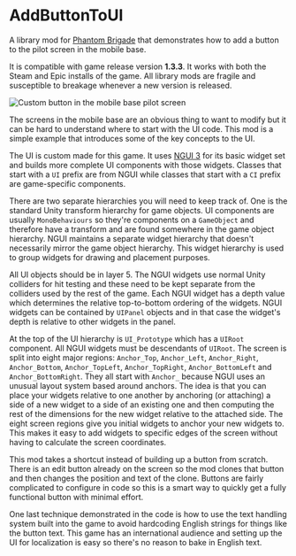 # AddButtonToUI

A library mod for [Phantom Brigade](https://braceyourselfgames.com/phantom-brigade/)  that demonstrates how to add a button to the pilot screen in the mobile base.

It is compatible with game release version **1.3.3**. It works with both the Steam and Epic installs of the game. All library mods are fragile and susceptible to breakage whenever a new version is released.

![Custom button in the mobile base pilot screen]()

The screens in the mobile base are an obvious thing to want to modify but it can be hard to understand where to start with the UI code. This mod is a simple example that introduces some of the key concepts to the UI.

The UI is custom made for this game. It uses [NGUI 3](http://www.tasharen.com/forum/index.php?board=12.0) for its basic widget set and builds more complete UI components with those widgets. Classes that start with a `UI` prefix are from NGUI while classes that start with a `CI` prefix are game-specific components.

There are two separate hierarchies you will need to keep track of. One is the standard Unity transform hierarchy for game objects. UI components are usually `MonoBehaviours` so they're components on a `GameObject` and therefore have a transform and are found somewhere in the game object hierarchy. NGUI maintains a separate widget hierarchy that doesn't necessarily mirror the game object hierarchy. This widget hierarchy is used to group widgets for drawing and placement purposes.

All UI objects should be in layer 5. The NGUI widgets use normal Unity colliders for hit testing and these need to be kept separate from the colliders used by the rest of the game. Each NGUI widget has a depth value which determines the relative top-to-bottom ordering of the widgets. NGUI widgets can be contained by `UIPanel` objects and in that case the widget's depth is relative to other widgets in the panel.

At the top of the UI hierarchy is `UI_Prototype` which has a `UIRoot` component. All NGUI widgets must be descendants of `UIRoot`. The screen is split into eight major regions: `Anchor_Top`, `Anchor_Left`, `Anchor_Right`, `Anchor_Bottom`, `Anchor_TopLeft`, `Anchor_TopRight`, `Anchor_BottomLeft` and `Anchor_BottomRight`. They all start with `Anchor_` because NGUI uses an unusual layout system based around anchors. The idea is that you can place your widgets relative to one another by anchoring (or attaching) a side of a new widget to a side of an existing one and then computing the rest of the dimensions for the new widget relative to the attached side. The eight screen regions give you initial widgets to anchor your new widgets to. This makes it easy to add widgets to specific edges of the screen without having to calculate the screen coordinates.

This mod takes a shortcut instead of building up a button from scratch. There is an edit button already on the screen so the mod clones that button and then changes the position and text of the clone. Buttons are fairly complicated to configure in code so this is a smart way to quickly get a fully functional button with minimal effort.

One last technique demonstrated in the code is how to use the text handling system built into the game to avoid hardcoding English strings for things like the button text. This game has an international audience and setting up the UI for localization is easy so there's no reason to bake in English text.

